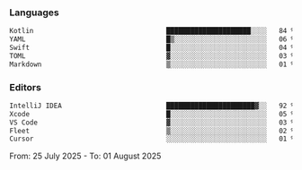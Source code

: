 <!--START_SECTION:waka-->
### Languages
```txt
Kotlin                                 █████████████████████░░░░   84 %
YAML                                   █▒░░░░░░░░░░░░░░░░░░░░░░░   06 %
Swift                                  █░░░░░░░░░░░░░░░░░░░░░░░░   04 %
TOML                                   ▓░░░░░░░░░░░░░░░░░░░░░░░░   03 %
Markdown                               ▒░░░░░░░░░░░░░░░░░░░░░░░░   01 %
```

### Editors
```txt
IntelliJ IDEA                          ██████████████████████▓░░   92 %
Xcode                                  █░░░░░░░░░░░░░░░░░░░░░░░░   05 %
VS Code                                ▓░░░░░░░░░░░░░░░░░░░░░░░░   03 %
Fleet                                  ▒░░░░░░░░░░░░░░░░░░░░░░░░   02 %
Cursor                                 ░░░░░░░░░░░░░░░░░░░░░░░░░   01 %
```

From: 25 July 2025 - To: 01 August 2025
<!--END_SECTION:waka-->

